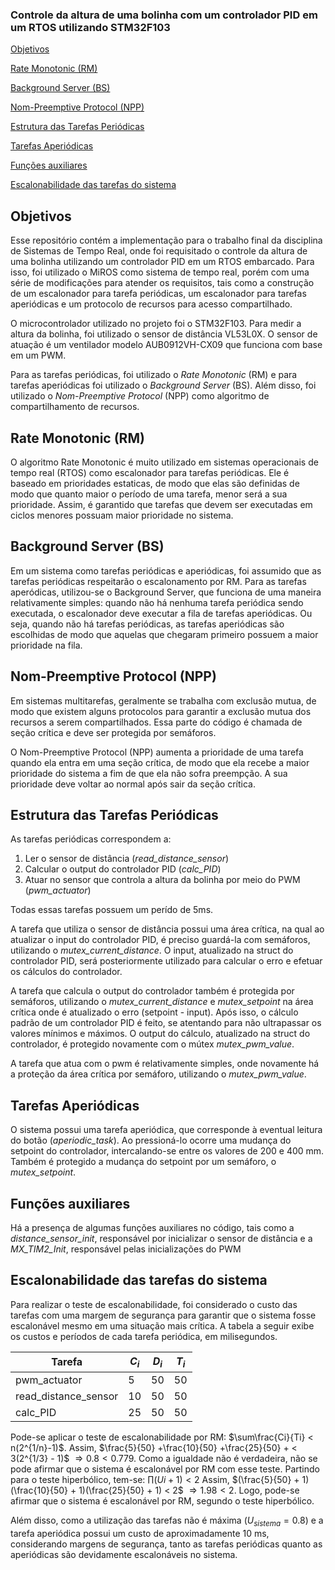 ### Controle da altura de uma bolinha com um controlador PID em um RTOS utilizando STM32F103

[Objetivos](#objetivos)

[Rate Monotonic (RM)](#rate-monotonic-rm)

[Background Server (BS)](#background-server-bs)

[Nom-Preemptive Protocol (NPP)](#nom-preemptive-protocol-npp)

[Estrutura das Tarefas Periódicas](#estrutura-das-tarefas-periódicas)

[Tarefas Aperiódicas](#tarefas-aperiódicas)

[Funções auxiliares](#funções-auxiliares)

[Escalonabilidade das tarefas do sistema](#escalonabilidade-das-tarefas-do-sistema)

## Objetivos

Esse repositório contém a implementação para o trabalho final da disciplina de Sistemas de Tempo Real, onde foi requisitado o controle da altura de uma bolinha utilizando um controlador PID em um RTOS embarcado. Para isso, foi utilizado o MiROS como sistema de tempo real, porém com uma série de modificações para atender os requisitos, tais como a construção de um escalonador para tarefa periódicas, um escalonador para tarefas aperiódicas e um protocolo de recursos para acesso compartilhado. 

O microcontrolador utilizado no projeto foi o STM32F103. Para medir a altura da bolinha, foi utilizado o sensor de distância VL53L0X. O sensor de atuação é um ventilador modelo AUB0912VH-CX09 que funciona com base em um PWM.

Para as tarefas periódicas, foi utilizado o *Rate Monotonic* (RM) e para tarefas aperiódicas foi utilizado o *Background Server* (BS). Além disso, foi utilizado o *Nom-Preemptive Protocol* (NPP) como algoritmo de compartilhamento de recursos. 

## Rate Monotonic (RM)
O algoritmo Rate Monotonic é muito utilizado em sistemas operacionais de tempo real (RTOS) como escalonador para tarefas periódicas. Ele é baseado em prioridades estaticas, de modo que elas são definidas de modo que quanto maior o período de uma tarefa, menor será a sua prioridade. Assim, é garantido que tarefas que devem ser executadas em ciclos menores possuam maior prioridade no sistema.

## Background Server (BS)
Em um sistema como tarefas periódicas e aperiódicas, foi assumido que as tarefas periódicas respeitarão o escalonamento por RM. Para as tarefas aperódicas, utilizou-se o Background Server, que funciona de uma maneira relativamente simples: quando não há nenhuma tarefa periódica sendo executada, o escalonador deve executar a fila de tarefas aperiódicas. Ou seja, quando não há tarefas periódicas, as tarefas aperiódicas são escolhidas de modo que aquelas que chegaram primeiro possuem a maior prioridade na fila.

## Nom-Preemptive Protocol (NPP)
Em sistemas multitarefas, geralmente se trabalha com exclusão mutua, de modo que existem alguns protocolos para garantir a exclusão mutua dos recursos a serem compartilhados. Essa parte do código é chamada de seção crítica e deve ser protegida por semáforos. 

O Nom-Preemptive Protocol (NPP) aumenta a prioridade de uma tarefa quando ela entra em uma seção crítica, de modo que ela recebe a maior prioridade do sistema a fim de que ela não sofra preempção. A sua prioridade deve voltar ao normal após sair da seção crítica. 

## Estrutura das Tarefas Periódicas
As tarefas periódicas correspondem a:
  1.   Ler o sensor de distância (*read_distance_sensor*)
  2.   Calcular o output do controlador PID (*calc_PID*)
  3.   Atuar no sensor que controla a altura da bolinha por meio do PWM (*pwm_actuator*)
   
Todas essas tarefas possuem um perído de 5ms.    

A tarefa que utiliza o sensor de distância possui uma área crítica, na qual ao atualizar o input do controlador PID, é preciso guardá-la com semáforos, utilizando o *mutex_current_distance*. O input, atualizado na struct do controlador PID, será posteriormente utilizado para calcular o erro e efetuar os cálculos do controlador.

A tarefa que calcula o output do controlador também é protegida por semáforos, utilizando o *mutex_current_distance* e *mutex_setpoint* na área crítica onde é atualizado o erro (setpoint - input). Após isso, o cálculo padrão de um controlador PID é feito, se atentando para não ultrapassar os valores mínimos e máximos. O output do cálculo, atualizado na struct do controlador, é protegido novamente com o mútex *mutex_pwm_value*.    

A tarefa que atua com o pwm é relativamente simples, onde novamente há a proteção da área crítica por semáforo, utilizando o *mutex_pwm_value*.   


## Tarefas Aperiódicas

O sistema possui uma tarefa aperiódica, que corresponde à eventual leitura do botão (*aperiodic_task*). Ao pressioná-lo ocorre uma mudança do setpoint do controlador, intercalando-se entre os valores de 200 e 400 mm. Também é protegido a mudança do setpoint por um semáforo, o *mutex_setpoint*. 

## Funções auxiliares

Há a presença de algumas funções auxiliares no código, tais como a *distance_sensor_init*, responsável por inicializar o sensor de distância e a *MX_TIM2_Init*, responsável pelas inicializações do PWM

## Escalonabilidade das tarefas do sistema

Para realizar o teste de escalonabilidade, foi considerado o custo das tarefas com uma margem de segurança para garantir que o sistema fosse escalonável mesmo em uma situação mais crítica. A tabela a seguir exibe os custos e períodos de cada tarefa periódica, em milisegundos.

| Tarefa    | $C_{i}$ | $D_{i}$ | $T_{i}$ |
|--------|-------  |-------  |-----    |
| pwm_actuator      | 5       | 50      | 50      | 
| read_distance_sensor      | 10      | 50      | 50      |
| calc_PID       | 25      | 50      | 50      |

Pode-se aplicar o teste de escalonabilidade por RM: $\sum\frac{Ci}{Ti} < n(2^{1/n}-1)$.
Assim, $\frac{5}{50} +\frac{10}{50} +\frac{25}{50} + < 3(2^{1/3} - 1)$ $\Rightarrow 0.8 < 0.779$. Como a igualdade não é verdadeira, não se pode afirmar que o sistema é escalonável por RM com esse teste. 
Partindo para o teste hiperbólico, tem-se:  $\prod (Ui +1) < 2$
Assim, $(\frac{5}{50} + 1)(\frac{10}{50} + 1)(\frac{25}{50} + 1) < 2$ $\Rightarrow 1.98 < 2$. Logo, pode-se afirmar que o sistema é escalonável por RM, segundo o teste hiperbólico.

Além disso, como a utilização das tarefas não é máxima ($U_{sistema} = 0.8$) e a tarefa aperiódica possui um custo de aproximadamente 10 ms, considerando margens de segurança, tanto as tarefas periódicas quanto as aperiódicas são devidamente escalonáveis no sistema.


